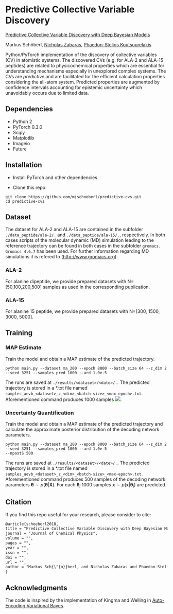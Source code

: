 # Predictive Collective Variable Discovery

[Predictive Collective Variable Discovery with Deep Bayesian Models](https://arxiv.org/abs/1809.06913)

Markus Schöberl, [Nicholas Zabaras](https://www.zabaras.com), [Phaedon-Stelios Koutsourelakis](http://www.contmech.mw.tum.de)

Python/PyTorch implementation of the discovery of collective variables (CV) in atomistic systems.
The discovered CVs (e.g. for ALA-2 and ALA-15 peptides) are related to physicochemical properties
which are essential for understanding mechanisms especially in unexplored complex systems.
The CVs are *predictive* and are facilitated for the efficient calculation properties considering the
all-atom system. Predicted properties are augmented by confidence intervals accounting for epistemic uncertainty which
unavoidably occurs due to limited data.

## Dependencies
- Python 2
- PyTorch 0.3.0
- Scipy
- Matplotlib
- Imageio
- Future

## Installation
- Install PyTorch and other dependencies

- Clone this repo:
```
git clone https://github.com/mjschoeberl/predictive-cvs.git
cd predictive-cvs
```


## Dataset
The dataset for ALA-2 and ALA-15 are contained in the subfolder `./data_peptide/ala-2/.` and `./data_peptide/ala-15/.`,
respectively. In both cases scripts of the molecular dynamic (MD) simulation leading to the reference trajectory can be found
in both cases in the subfolder `gromacs`. `Gromacs 4.6.7` has been used. For further information regarding MD simulations
it is refered to (http://www.gromacs.org).

### ALA-2
For alanine dipeptide, we provide prepared datasets with N=[50,100,200,500] samples as used in the corresponding publication.

### ALA-15
For alanine 15 peptide, we provide prepared datasets with N=[300, 1500, 3000, 5000].

## Training

### MAP Estimate 

Train the model and obtain a MAP estimate of the predicted trajectory.
```
python main.py --dataset ma_200 --epoch 8000 --batch_size 64 --z_dim 2 --seed 3251 --samples_pred 1000 --ard 1.0e-5 
```
The runs are saved at `./results/<dataset>/<date>/.`.
The predicted trajectory is stored in a *.txt file named `samples_aevb_<dataset>_z_<dim>_<batch-size>_<max-epoch>.txt`.
Aforementioned command produces 1000 samples 
<img src="http://latex.codecogs.com/svg.latex?\boldsymbol{x}\sim%20p(\boldsymbol{x}|\boldsymbol{\theta}_{\text{MAP}})" border="0"/>.

### Uncertainty Quantification

Train the model and obtain a MAP estimate of the predicted trajectory and calculate the approximate posterior distribution
of the decoding network parameters.
```
python main.py --dataset ma_200 --epoch 8000 --batch_size 64 --z_dim 2 --seed 3251 --samples_pred 1000 --ard 1.0e-5 
--npostS 500
```
The runs are saved at `./results/<dataset>/<date>/.`.
The predicted trajectory is stored in a *.txt file named `samples_aevb_<dataset>_z_<dim>_<batch-size>_<max-epoch>.txt`.
Aforementioned command produces 500 samples of the decoding network parameters
$\boldsymbol{\theta} \sim p(\boldsymbol{\theta}|\boldsymbol{X})$.
For each $\boldsymbol{\theta}_i$ 1000 samples $\boldsymbol{x} \sim p(\boldsymbol{x}|\boldsymbol{\theta}_i)$ are predicted.

## Citation

If you find this repo useful for your research, please consider to cite:
```latex
@article{schoeberl2018,
title = "Predictive Collective Variable Discovery with Deep Bayesian Models",
journal = "Journal of Chemical Physics",
volume = "",
pages = "",
year = "",
issn = "",
doi = "",
url = "",
author = "Markus Sch{\"{o}}berl, and Nicholas Zabaras and Phaedon-Stelios Koutsourelakis"
}
```

## Acknowledgments

The code is inspired by the implementation of Kingma and Welling in [Auto-Encoding Variational Bayes](https://arxiv.org/abs/1312.6114).
